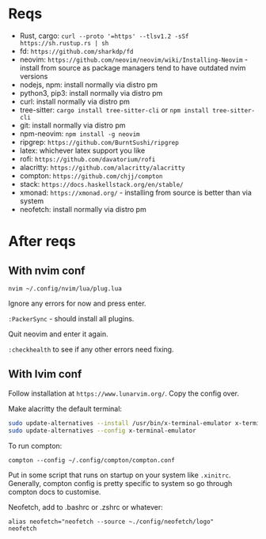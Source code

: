 # Reqs

* Rust, cargo: `curl --proto '=https' --tlsv1.2 -sSf https://sh.rustup.rs | sh`
* fd: `https://github.com/sharkdp/fd`
* neovim: `https://github.com/neovim/neovim/wiki/Installing-Neovim` - install from source as package managers tend to have outdated nvim versions
* nodejs, npm: install normally via distro pm
* python3, pip3: install normally via distro pm
* curl: install normally via distro pm
* tree-sitter: `cargo install tree-sitter-cli` or `npm install tree-sitter-cli`
* git: install normally via distro pm
* npm-neovim: `npm install -g neovim`
* ripgrep: `https://github.com/BurntSushi/ripgrep`
* latex: whichever latex support you like
* rofi: `https://github.com/davatorium/rofi`
* alacritty: `https://github.com/alacritty/alacritty`
* compton: `https://github.com/chjj/compton`
* stack: `https://docs.haskellstack.org/en/stable/` 
* xmonad: `https://xmonad.org/` - installing from source is better than via system
* neofetch: install normally via distro pm

# After reqs

## With nvim conf

`nvim ~/.config/nvim/lua/plug.lua`

Ignore any errors for now and press enter.

`:PackerSync` - should install all plugins.

Quit neovim and enter it again.

`:checkhealth` to see if any other errors need fixing.

## With lvim conf

Follow installation at `https://www.lunarvim.org/`.
Copy the config over.

Make alacritty the default terminal:

```bash
sudo update-alternatives --install /usr/bin/x-terminal-emulator x-terminal-emulator /usr/bin/alacritty 50
sudo update-alternatives --config x-terminal-emulator
```

To run compton:

```
compton --config ~/.config/compton/compton.conf
```

Put in some script that runs on startup on your system like `.xinitrc`.
Generally, compton config is pretty specific to system so go through compton docs to customise.

Neofetch, add to .bashrc or .zshrc or whatever:

```
alias neofetch="neofetch --source ~./config/neofetch/logo"
neofetch
```
